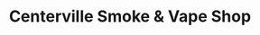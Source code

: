 ---
title: "Centerville Smoke & Vape Shop"
url: /centerville/centerville-smoke-und-vape-shop/
shop: Tabak
---